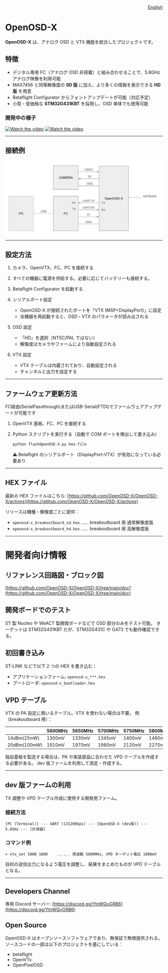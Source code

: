 <p align="right">
  <a href="./README.md">English</a>
</p>

# OpenOSD-X

**OpenOSD-X** は、アナログ OSD と VTX 機能を統合したプロジェクトです。

## 特徴

* デジタル専用 FC（アナログ OSD 非搭載）と組み合わせることで、5.8GHz アナログ映像を利用可能
* MAX7456 と同等解像度の **SD 版** に加え、より多くの情報を表示できる **HD 版** を用意
* Betaflight Configurator からフォントアップデートが可能（対応予定）
* 小型・低価格な **STM32G431KBT** を採用し、OSD 単体でも使用可能

### 開発中の様子

[![Watch the video](https://img.youtube.com/vi/yP9opvcfM-8/0.jpg)](https://youtu.be/yP9opvcfM-8)
[![Watch the video](https://img.youtube.com/vi/Voa65tm_uUc/0.jpg)](https://youtu.be/Voa65tm_uUc?si=CIwmTUJLayKtx44Y&t=2)

---

## 接続例

![connection](doc/Connection.png)

---

## 設定方法

1. カメラ、OpenVTX、FC、PC を接続する
2. すべての機器に電源を供給する。必要に応じてバッテリーも接続する。
3. Betaflight Configurator を起動する
4. シリアルポート設定

   * OpenOSD-X が接続されたポートを「VTX (MSP+DisplayPort)」に設定
   * 全機器を再起動すると、OSD・VTX のパラメータが読み出される
5. OSD 設定

   * 「HD」を選択（NTSC/PAL ではない）
   * 解像度はカメラやファームにより自動設定される
6. VTX 設定

   * VTX テーブルは内蔵されており、自動設定される
   * チャンネルと出力を設定する

---

## ファームウェア更新方法
FC経由(SerialPassthrough)またはUSB-Serial(FTDI)でファームウェアアップデートが可能です
1. OpenVTX 基板、FC、PC を接続する
2. Python スクリプトを実行する（自動で COM ポートを検出して書き込み）

   ```bash
   python flashOpenOSD-X.py hex-file
   ```

   ⚠ Betaflight のシリアルポート（DisplayPort-VTX）が有効になっている必要あり

---

## HEX ファイル

最新の HEX ファイルはこちら:
[https://github.com/OpenOSD-X/OpenOSD-X/actions](https://github.com/OpenOSD-X/OpenOSD-X/actions)

リリースは機種・解像度ごとに提供：

* `openosd-x_breakoutboard_sd.hex` …… breakoutboard 用 通常解像度版
* `openosd-x_breakoutboard_hd.hex` …… breakoutboard 用 高解像度版

---

# 開発者向け情報

## リファレンス回路図・ブロック図

[https://github.com/OpenOSD-X/OpenOSD-X/tree/main/doc](https://github.com/OpenOSD-X/OpenOSD-X/tree/main/doc)

## 開発ボードでのテスト

ST 製 Nucleo や WeACT 製開発ボードなどで OSD 部分のみをテスト可能。
ターゲットは STM32G431KBT だが、STM32G431C や G473 でも動作確認できる。

## 初回書き込み

ST-LINK などで以下 2 つの HEX を書き込む：

* アプリケーションファーム: `openosd-x_***.hex`
* ブートローダ: `openosd-x_bootloader.hex`

## VPD テーブル

VTX の PA 設定に用いるテーブル。VTX を使わない場合は不要。
例（breakoutboard 用）：

| 　            | 5600MHz | 5650MHz | 5700MHz | 5750MHz | 5800MHz | 5850MHz | 5900MHz | 5950MHz | 6000MHz |
| ------------ | ------- | ------- | ------- | ------- | ------- | ------- | ------- | ------- | ------- |
| 14dBm(25mW)  | 1300mV  | 1330mV  | 1345mV  | 1400mV  | 1480mV  | 1590mV  | 1670mV  | 1710mV  | 1760mV  |
| 20dBm(100mW) | 1910mV  | 1970mV  | 1980mV  | 2120mV  | 2270mV  | 2430mV  | 2540mV  | 2620mV  | 2750mV  |

独自基板を製造する場合は、PA や実装部品に合わせた VPD テーブルを作成する必要がある。
dev 版ファームを利用して測定・作成する。

---

## dev 版ファームの利用

TX 調整や VPD テーブル作成に使用する開発用ファーム。

### 接続方法

```text
[PC (Terminal)] --- UART (115200bps) --- [OpenOSD-X (dev版)] --- 5.8GHz --- [計測器]
```

### コマンド例

```text
> vtx_set 5800 1000    ...... 周波数 5800MHz, VPD ターゲット電圧 1000mV
```

目的の送信出力になるよう電圧を調整し、結果をまとめたものが VPD テーブルとなる。

---

## Developers Channel

専用 Discord サーバー:
[https://discord.gg/YtnWQyGRB6](https://discord.gg/YtnWQyGRB6)

## Open Source

OpenOSD-X はオープンソースソフトウェアであり、無保証で無償提供される。
ソースコードの一部は以下のプロジェクトを基にしている：

* betaflight
* OpenVTx
* OpenPixelOSD

